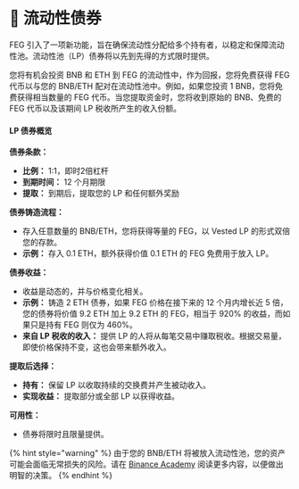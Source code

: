 # 💸 流动性债券

FEG 引入了一项新功能，旨在确保流动性分配给多个持有者，以稳定和保障流动性池。流动性池（LP）债券将以先到先得的方式限时提供。

您将有机会投资 BNB 和 ETH 到 FEG 的流动性中，作为回报，您将免费获得 FEG 代币以与您的 BNB/ETH 配对在流动性池中。例如，如果您投资 1 BNB，您将免费获得相当数量的 FEG 代币。当您提取资金时，您将收到原始的 BNB、免费的 FEG 代币以及该期间 LP 税收所产生的收入份额。

#### LP 债券概览

**债券条款：**

* **比例：** 1:1，即时2倍杠杆
* **到期时间：** 12 个月期限
* **提取：** 到期后，提取您的 LP 和任何额外奖励

**债券铸造流程：**

* 存入任意数量的 BNB/ETH，您将获得等量的 FEG，以 Vested LP 的形式双倍您的存款。
* **示例：** 存入 0.1 ETH，额外获得价值 0.1 ETH 的 FEG 免费用于放入 LP。

**债券收益：**

* 收益是动态的，并与价格变化相关。
* **示例：** 铸造 2 ETH 债券，如果 FEG 价格在接下来的 12 个月内增长近 5 倍，您的债券将价值 9.2 ETH 加上 9.2 ETH 的 FEG，相当于 920% 的收益，而如果只是持有 FEG 则仅为 460%。
* **来自 LP 税收的收入：** 提供 LP 的人将从每笔交易中赚取税收。根据交易量，即使价格保持不变，这也会带来额外收入。

**提取后选择：**

* **持有：** 保留 LP 以收取持续的交换费并产生被动收入。
* **实现收益：** 提取部分或全部 LP 以获得收益。

**可用性：**

* 债券将限时且限量提供。

{% hint style="warning" %}
由于您的 BNB/ETH 将被放入流动性池，您的资产可能会面临无常损失的风险。请在 [Binance Academy](https://academy.binance.com/en/articles/impermanent-loss-explained) 阅读更多内容，以便做出明智的决策。
{% endhint %}

